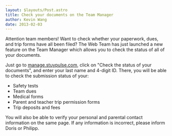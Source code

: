 ```yaml
---
layout: $layouts/Post.astro
title: Check your documents on the Team Manager
author: Kevin Wang
date: 2013-02-03
---
```


Attention team members! Want to check whether your paperwork, dues, and trip forms have all been filed? The Web Team has just launched a new feature on the Team Manager which allows you to check the status of all of your documents.

Just go to [manage.stuypulse.com](http://manage.stuypulse.com/), click on "Check the status of your documents", and enter your last name and 4-digit ID. There, you will be able to check the submission status of your:

- Safety tests
- Team dues
- Medical forms
- Parent and teacher trip permission forms
- Trip deposits and fees

You will also be able to verify your personal and parental contact information on the same page. If any information is incorrect, please inform Doris or Philipp.
